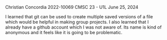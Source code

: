 Christian Concordia
2022-10069
CMSC 23 - U1L
June 25, 2024

I learned that git can be used to create multiple saved versions of a file 
which would be helpful in making group projects. I also learned that I already
have a github account which I was not aware of. Its name is kind of anonymous 
and it feels like it is going to be problematic.
